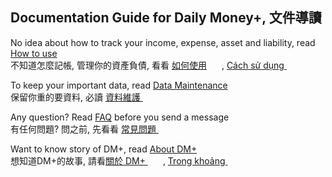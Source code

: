 ## Documentation Guide for Daily Money+, 文件導讀

No idea about how to track your income, expense, asset and liability, read [How to use](en/how2use.md)<br/>
不知道怎麼記帳, 管理你的資產負債, 看看 [如何使用<image src="https://upload.wikimedia.org/wikipedia/commons/0/02/Lang-zht.png" height="16" width="24" />](zh/how2use.md),
[Cách sử dụng <image src="https://upload.wikimedia.org/wikipedia/commons/thumb/2/21/Flag_of_Vietnam.svg/320px-Flag_of_Vietnam.svg.png" height="16" width="24"/>](vi/how2use.md)
<p/>

To keep your important data, read [Data Maintenance](en/data_maintenance.md)<br/>
保留你重的要資料, 必讀 [資料維護 <image src="https://upload.wikimedia.org/wikipedia/commons/0/02/Lang-zht.png" height="16" width="24" />](zh/data_maintenance.md)
<p/>

Any question? Read [FAQ](en/faq.md) before you send a message<br/>
有任何問題? 問之前, 先看看 [常見問題 <image src="https://upload.wikimedia.org/wikipedia/commons/0/02/Lang-zht.png" height="16" width="24" />](zh/faq.md)
<p/>

Want to know story of DM+, read [About DM+](en/about.md)<br/>
想知道DM+的故事, 請看[關於 DM+ <image src="https://upload.wikimedia.org/wikipedia/commons/0/02/Lang-zht.png" height="16" width="24" />](zh/about.md),
[Trong khoảng <image src="https://upload.wikimedia.org/wikipedia/commons/thumb/2/21/Flag_of_Vietnam.svg/320px-Flag_of_Vietnam.svg.png" height="16" width="24" />](vi/about.md)
<p/>